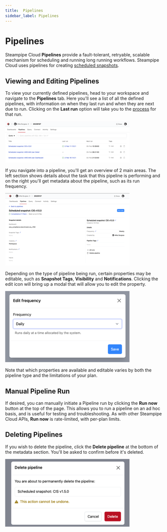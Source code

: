 ```yaml
---
title:  Pipelines
sidebar_label: Pipelines
---
```


# Pipelines
Steampipe Cloud **Pipelines** provide a fault-tolerant, retryable, scalable mechanism for scheduling and running long running workflows.  Steampipe Cloud uses pipelines for creating [scheduled snapshots](/docs/cloud/dashboards#scheduling-snapshots).

## Viewing and Editing Pipelines

To view your currently defined pipelines, head to your workspace and navigate to the **Pipelines** tab. Here you'll see a list of all the defined pipelines, with information on when they last run and when they are next due to run. Clicking on the **Last run**
option will take you to the [process](/docs/cloud/activity#processes) for that run.

<img src="/images/docs/cloud/cloud-pipelines.png" width="400pt"/>
<br />

If you navigate into a pipeline, you'll get an overview of 2 main areas. The left section shows details about the task that this pipeline is performing and on the right you'll get metadata about the pipeline, such as its run frequency.

<img src="/images/docs/cloud/cloud-pipeline-detail.png" width="400pt"/>
<br />

Depending on the type of pipeline being run, certain properties may be editable, such as **Snapshot Tags**, **Visibility** and **Notifications**.  Clicking the edit icon will bring up a modal that will allow you to edit the property.

<img src="/images/docs/cloud/cloud-pipeline-detail-frequency.png" width="400pt"/>
<br />

Note that which properties are available and editable varies by both the pipeline type and the limitations of your plan.

## Manual Pipeline Run

If desired, you can manually initiate a Pipeline run by clicking the **Run now**  button at the top of the page.  This allows you to run a pipeline on an ad hoc basis, and is useful for testing and troubleshooting. As with other Steampipe Cloud APIs, **Run now** is rate-limited, with per-plan limits.


## Deleting Pipelines
If you wish to delete the pipeline, click the **Delete pipeline** at the bottom of the metadata section. You'll be asked to confirm before it's deleted.

<img src="/images/docs/cloud/cloud-pipeline-detail-delete.png" width="400pt"/>
<br />